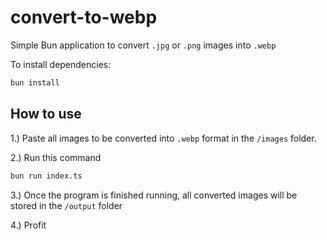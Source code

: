 # convert-to-webp

Simple Bun application to convert `.jpg` or `.png` images into `.webp`

To install dependencies:

```bash
bun install
```

## How to use

1.) Paste all images to be converted into `.webp` format in the `/images` folder.

2.) Run this command

```bash
bun run index.ts
```

3.) Once the program is finished running, all converted images will be stored in the `/output` folder

4.) Profit
